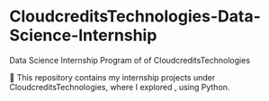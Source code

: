 # CloudcreditsTechnologies-Data-Science-Internship
Data Science Internship Program of of  CloudcreditsTechnologies

💼 This repository contains my internship projects under CloudcreditsTechnologies, where I explored ,  using Python.
